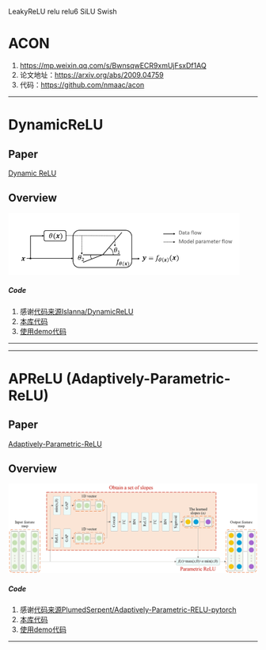 LeakyReLU
relu
relu6
SiLU
Swish

# ACON
1. https://mp.weixin.qq.com/s/BwnsqwECR9xmUjFsxDf1AQ
2. 论文地址：https://arxiv.org/abs/2009.04759
3. 代码：https://github.com/nmaac/acon

***
# DynamicReLU
## Paper
[Dynamic ReLU](https://arxiv.org/pdf/2003.10027.pdf)

## Overview
![DynamicReLU](DynamicReLU.png)

##### Code
1. 感谢[代码来源Islanna/DynamicReLU](https://github.com/Islanna/DynamicReLU) 
2. [本库代码](DynamicReLU.py)
3. [使用demo代码](DynamicReLUdemo.py)
***

***
# APReLU (Adaptively-Parametric-ReLU)
## Paper
[Adaptively-Parametric-ReLU](https://ieeexplore.ieee.org/document/8998530)

## Overview
![Adaptively-Parametric-ReLU](Basic-idea-of-APReLU.png)

##### Code
1. 感谢[代码来源PlumedSerpent/Adaptively-Parametric-RELU-pytorch](https://github.com/PlumedSerpent/Adaptively-Parametric-RELU-pytorch/blob/master/APReLU.py) 
2. [本库代码](APReLU.py)
3. [使用demo代码](APReLUdemo.py)
***
